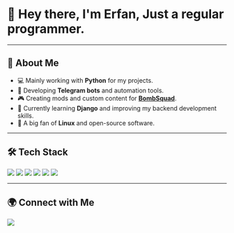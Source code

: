 # 👋 Hey there, I'm Erfan, Just a regular programmer.

---

## 🚀 About Me
- 💻 Mainly working with **Python** for my projects.  
- 🤖 Developing **Telegram bots** and automation tools.  
- 🎮 Creating mods and custom content for [**BombSquad**](https://play.google.com/store/apps/details?id=net.froemling.bombsquad&hl=en_US&gl=US&pli=1).  
- 🌱 Currently learning **Django** and improving my backend development skills.  
- 🐧 A big fan of **Linux** and open-source software.  

---

## 🛠️ Tech Stack
<p>
  <img src="https://img.shields.io/badge/Python-3776AB?style=for-the-badge&logo=python&logoColor=white"/>
  <img src="https://img.shields.io/badge/Django-092E20?style=for-the-badge&logo=django&logoColor=white"/>
  <img src="https://img.shields.io/badge/Telegram_Bot-26A5E4?style=for-the-badge&logo=telegram&logoColor=white"/>
  <img src="https://img.shields.io/badge/Linux-FCC624?style=for-the-badge&logo=linux&logoColor=black"/>
  <img src="https://img.shields.io/badge/Bash-4EAA25?style=for-the-badge&logo=gnubash&logoColor=white"/>
  <img src="https://img.shields.io/badge/Git-F05032?style=for-the-badge&logo=git&logoColor=white"/>

</p>

---

## 🌍 Connect with Me
<p>
  <a href="https://t.me/yourtelegram"><img src="https://img.shields.io/badge/Telegram-2CA5E0?style=for-the-badge&logo=telegram&logoColor=white"/></a>
</p>
